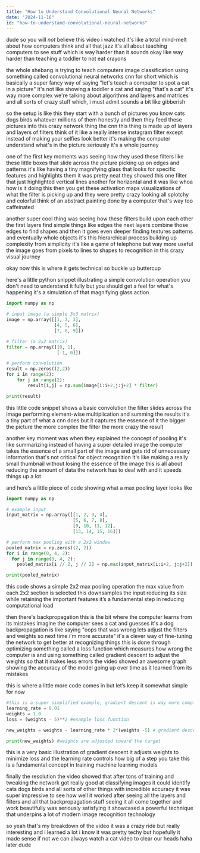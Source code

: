 ```yaml
---
title: "How to Understand Convolutional Neural Networks"
date: "2024-11-16"
id: "how-to-understand-convolutional-neural-networks"
---
```


dude so you will *not* believe this video i watched it's like a total mind-melt about how computers think and all that jazz  it's all about teaching computers to see stuff which is way harder than it sounds okay like way harder than teaching a toddler to not eat crayons

the whole shebang is trying to teach computers image classification using something called convolutional neural networks  cnn for short which is basically a super fancy way of saying "let's teach a computer to spot a cat in a picture"  it's not like showing a toddler a cat and saying "that's a cat"  it's way more complex we're talking about algorithms and layers and matrices and all sorts of crazy stuff which, i must admit sounds a bit like gibberish

so the setup is like this  they start with a bunch of pictures you know cats dogs birds whatever  millions of them honestly  and then they feed these pictures into this crazy network thing  the cnn this thing is made up of layers and layers of filters  think of it like a really intense instagram filter except instead of making your selfies look better it's making the computer understand what's in the picture  seriously  it's a whole journey

one of the first key moments was seeing how they used these filters  like these little boxes that slide across the picture picking up on edges and patterns  it's like having a tiny magnifying glass that looks for specific features and highlights them  it was pretty neat  they showed this one filter that just highlighted vertical lines another for horizontal and it was like whoa how is it doing this  then you get these activation maps  visualizations of what the filter is picking up and they were pretty crazy looking  all splotchy and colorful  think of an abstract painting done by a computer that's way too caffeinated

another super cool thing was seeing how these filters build upon each other  the first layers find simple things like edges  the next layers combine those edges to find shapes and then it goes even deeper  finding textures patterns and eventually whole objects  it's this hierarchical process building up complexity from simplicity  it's like a game of telephone but way more useful  the image goes from pixels to lines to shapes to recognition in this crazy visual journey


okay now this is where it gets technical so buckle up buttercup

here's a little python snippet illustrating a simple convolution operation  you don't need to understand it fully but you should get a feel for what's happening it's a simulation of that magnifying glass action


```python
import numpy as np

# input image (a simple 3x3 matrix)
image = np.array([[1, 2, 3],
                  [4, 5, 6],
                  [7, 8, 9]])

# filter (a 2x2 matrix)
filter = np.array([[0, 1],
                   [-1, 0]])

# perform convolution
result = np.zeros((2,2))
for i in range(2):
    for j in range(2):
        result[i,j] = np.sum(image[i:i+2,j:j+2] * filter)

print(result)
```

this little code snippet shows a basic convolution  the filter slides across the image performing element-wise multiplication and summing the results  it's a tiny part of what a cnn does but it captures the essence of it  the bigger the picture the more complex the filter the more crazy the result

another key moment was when they explained the concept of pooling  it's like summarizing  instead of having a super detailed image the computer takes the essence of a small part of the image and gets rid of unnecessary information that's not critical for object recognition it's like making a really small thumbnail without losing the essence of the image this is all about reducing the amount of data the network has to deal with and it speeds things up a lot

and here’s a little piece of code showing what a max pooling layer looks like

```python
import numpy as np

# example input
input_matrix = np.array([[1, 2, 3, 4],
                         [5, 6, 7, 8],
                         [9, 10, 11, 12],
                         [13, 14, 15, 16]])

# perform max pooling with a 2x2 window
pooled_matrix = np.zeros((2, 2))
for i in range(0, 4, 2):
  for j in range(0, 4, 2):
    pooled_matrix[i // 2, j // 2] = np.max(input_matrix[i:i+2, j:j+2])

print(pooled_matrix)
```

this code shows a simple 2x2 max pooling operation the max value from each 2x2 section is selected this downsamples the input reducing its size while retaining the important features  it’s a fundamental step in reducing computational load

then there's backpropagation  this is the bit where the computer learns from its mistakes imagine the computer sees a cat and guesses it's a dog  backpropagation is like saying "oops that was wrong lets adjust the filters and weights so next time i'm more accurate"  it's a clever way of fine-tuning the network to get better at recognizing things this is done through optimizing something called a loss function which measures how wrong the computer is and using something called gradient descent to adjust the weights so that it makes less errors the video showed an awesome graph showing the accuracy of the model going up over time as it learned from its mistakes

this is where a little more code comes in but let’s keep it somewhat simple for now

```python
#this is a super simplified example, gradient descent is way more complex
learning_rate = 0.01
weights = 1.0
loss = (weights - 5)**2 #example loss function

new_weights = weights - learning_rate * 2*(weights -5) # gradient descent step

print(new_weights) #weights are adjusted toward the target
```

this is a very basic illustration of gradient descent  it adjusts weights to minimize loss and the learning rate controls how big of a step you take this is a fundamental concept in training machine learning models

finally the resolution  the video showed that after tons of training and tweaking  the network got really good at classifying images  it could identify cats dogs birds and all sorts of other things with incredible accuracy  it was super impressive to see how well it worked  after seeing all the layers and filters and all that backpropagation stuff seeing it all come together and work beautifully was seriously satisfying  it showcased a powerful technique that underpins a lot of modern image recognition technology

so yeah that's my breakdown of the video  it was a crazy ride but really interesting and i learned a lot  i know it was pretty techy but hopefully it made sense  if not we can always watch a cat video to clear our heads haha later dude
